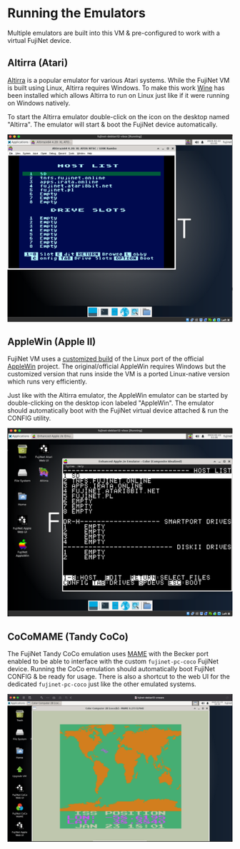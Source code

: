 # Running the Emulators

Multiple emulators are built into this VM & pre-configured to work with a virtual FujiNet device. 

## Altirra (Atari)

[Altirra](https://virtualdub.org/altirra.html) is a popular emulator for various Atari systems.  While the FujiNet VM is built using Linux, Altirra requires Windows.  To make this work [Wine](https://www.winehq.org/) has been installed which allows Altirra to run on Linux just like if it were running on Windows natively.  

To start the Altirra emulator double-click on the icon on the desktop named "Altirra".  The emulator will start & boot the FujiNet device automatically.

![Running Altirra](./media/fujinet-altirra-running.png)

## AppleWin (Apple II)

FujiNet VM uses a [customized build](https://github.com/FujiNetWIFI/AppleWin) of the Linux port of the official [AppleWin](https://github.com/AppleWin/AppleWin) project.  The original/official AppleWin requires Windows but the customized version that runs inside the VM is a ported Linux-native version which runs very efficiently.  

Just like with the Altirra emulator, the AppleWin emulator can be started by double-clicking on the desktop icon labeled "AppleWin".  The emulator should automatically boot with the FujiNet virtual device attached & run the CONFIG utility.

![Running AppleWin](./media/fujinet-apple-running.png)

## CoCoMAME (Tandy CoCo)

The FujiNet Tandy CoCo emulation uses [MAME](https://www.mamedev.org/) with the Becker port enabled to be able to interface with the custom `fujinet-pc-coco` FujiNet device.  Running the CoCo emulation should automatically boot FujiNet CONFIG & be ready for usage.  There is also a shortcut to the web UI for the dedicated `fujinet-pc-coco` just like the other emulated systems.

![Running CoCoMAME](./media/fujinet-coco-running.png)